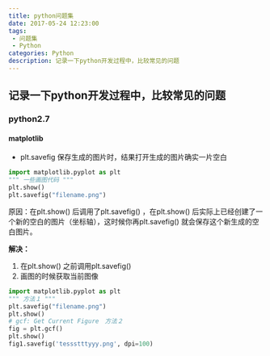 ```yaml
---
title: python问题集
date: 2017-05-24 12:23:00
tags:
 - 问题集
 - Python
categories: Python
description: 记录一下python开发过程中，比较常见的问题
---
```

记录一下python开发过程中，比较常见的问题
---
### **python2.7**
#### **matplotlib**
* plt.savefig 保存生成的图片时，结果打开生成的图片确实一片空白
```python
import matplotlib.pyplot as plt
""" 一些画图代码 """
plt.show()
plt.savefig("filename.png")
```

原因：在plt.show() 后调用了plt.savefig() ，在plt.show() 后实际上已经创建了一个新的空白的图片（坐标轴），这时候你再plt.savefig() 就会保存这个新生成的空白图片。

 **解决：**
1. 在plt.show() 之前调用plt.savefig()
2. 画图的时候获取当前图像
```python
import matplotlib.pyplot as plt
""" 方法１ """
plt.savefig("filename.png")
plt.show()
# gcf: Get Current Figure　方法２
fig = plt.gcf()
plt.show()
fig1.savefig('tessstttyyy.png', dpi=100)
```